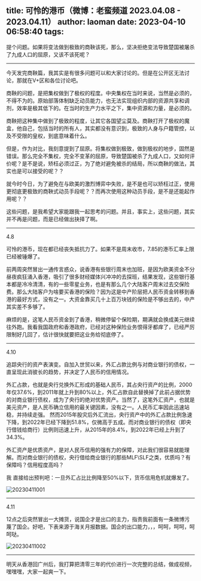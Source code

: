 title: 可怜的港币（微博：老蛮频道 2023.04.08 - 2023.04.11）
author: laoman
date: 2023-04-10 06:58:40
tags:
---
提个问题。<!--more-->如果将变法做到极致的商鞅该死，那么，坚决拒绝变法导致楚国被屠杀了九成人口的屈原，又该不该死呢？
- - -

今天发完商鞅篇，我其实是有很多问题可以和大家讨论的。但是在公开区无法讨论，那就在V+区和各位讨论吧。

商鞅的问题，是把集权做到了极权的程度。中央集权在当时来说，当然是必须的，不得不为的。原始部落体制缺乏动员能力，也无法实现组织内部的资源共享和调剂，效率是极其低下的。在当时的生产力水平之下，集中资源和力量，是必须的。

商鞅把这种集中做到了极致的程度，让其它各国望尘莫及。商鞅打开了极权的魔盒，他自己，包括当时的所有人，其实都没有意识到，极致的人身与户籍管控，以及不受限的皇权，到底意味着什么。

但是，作为对比，我刻意提到了屈原。将集权做到极致，做到极权的地步，固然是错误。那么完全不集权，完全不变革的屈原，导致楚国被杀了九成人口，又如何评价呢？是不是说，矫枉必须过正，为了绝对避免被杀的结局，所以商鞅的做法，其实也是可以接受的呢？？

就今时今日，为了避免在与欧美的激烈博弈中失败，是不是也可以矫枉过正，使用更彻底更极致的商鞅式动员手段呢？？而再次使用这种动员手段，是不是还能起作用呢？？

这些问题，是我希望大家能跟我一起思考的问题。并且，事实上，这些问题，其实并不再是问题，而是已经做出抉择了啊。
- - -
4.8

可怜的港币，现在都已经丧失抵抗力了。如果不是周末收市，7.85的港币汇率上限已经被锤爆了。

前两周突然冒出一通传言惑众，说香港有些银行周末也加班，是因为欧美资金不分昼夜疯狂涌入香港，吸引了很多财经媒体兴冲冲的去探班，结果发现，这些银行基本都是冷冷清清，有的一些零星业务，也是有那么几个大陆客户周末过去交保险费。那么大陆客户为啥要买香港的保险？因为这是中产阶层把人民币资金转移到香港的最好方式，没有之一。大资金靠买几十上百万块钱的保险是不够出去的，中产其实差不多够了。

麻烦的是，这笔人民币资金到了香港，稍微停留个保险期，期满就会换成美元继续往外跑。我看我国政府和香港政府，已经对这种保险业务恨得牙都痒了，已经严厉限制好几回了，估计很快就要把这业务给彻底停了。
- - -
4.10

追踪央行的资产表演变。自加入世贸以来，外汇占款比例与对商业银行的债权，一直呈现此消彼长的趋势，并决定了人民币的信用情况。

外汇占款，也就是央行兑换外汇形成的基础人民币，其占央行资产的比例，2000年仅37.6%，到2011年就上升到80%以上，外汇占款自此替换掉了此前占据优势的对商业银行债权，成为了央行的绝对优势资产。当然了，这笔外汇资产，也就是美元资产，是人民币确立信用的最关键因素，没有之一。人民币汇率因此迅速站稳，并持续走强。
然而2015年股灾后外汇流出，央行资产中的外汇占款比例急速下降，到2022年已经下降到51.8%，仅微高于五成。而对商业银行的债权（即央行借钱给商行）比例则迅速上升，从2015年的8.4%，到2022年已经上升到了34.3%。

外汇资产是优质资产，是对人民币信用的强有力的保障，对此我们很容易就能理解。而对商业银行的债权，央行借给商业银行的那些MLF\SLF之类，优质吗？有保障吗？信用程度高吗？

我 直接给出预判吧：一旦外汇占比比例降至50%以下，货币信用危机就爆发了。

![20230411001](/images/20230411001.jpg)
- - -
4.11

12点之后突然冒出一大摊货，说国企才是出口的主力，指责我前面有一条微博污蔑了国企。好吧，下表来源于海关月报数据。国企的出口能力，，，呵呵，呵呵，呵呵哒。

![20230411002](/images/20230411002.jpg)
- - -
明天从香港回广州后，我打算把清零三年的代价进行一次完整的总结，做成视频，嘿嘿嘿，大家一起爽一下。